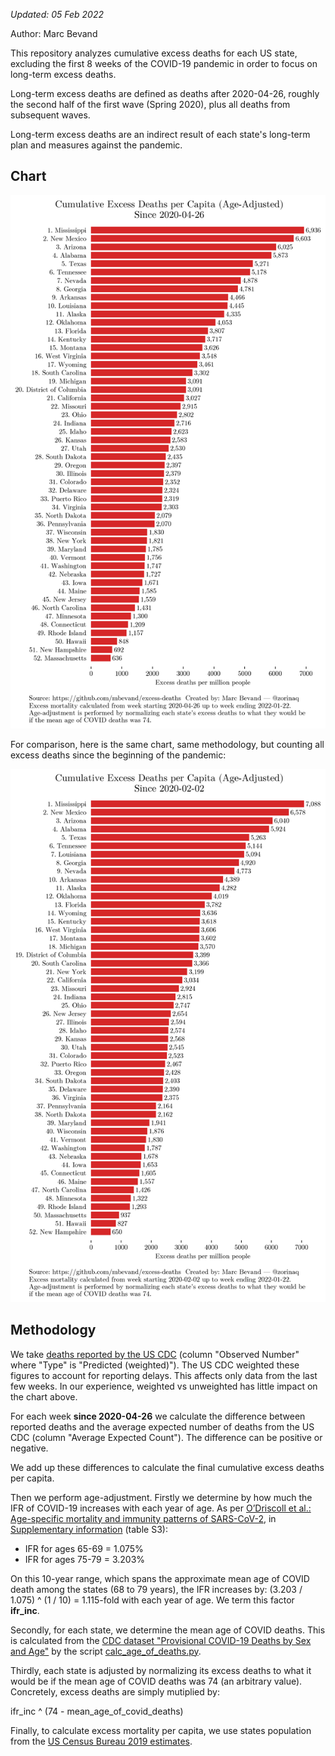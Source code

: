 *Updated: 05 Feb 2022*

Author: Marc Bevand

This repository analyzes cumulative excess deaths for each US state, excluding
the first 8 weeks of the COVID-19 pandemic in order to focus on
long-term excess deaths.

Long-term excess deaths are defined as deaths after 2020-04-26, roughly the
second half of the first wave (Spring 2020), plus all deaths from subsequent
waves.

Long-term excess deaths are an indirect result of each state's long-term plan
and measures against the pandemic.

## Chart

![Cumulative excess deaths for each US state](e.png)

For comparison, here is the same chart, same methodology, but counting all
excess deaths since the beginning of the pandemic:

![Cumulative excess deaths for each US state](eall.png)

## Methodology

We take [deaths reported by the US
CDC](https://data.cdc.gov/NCHS/Excess-Deaths-Associated-with-COVID-19/xkkf-xrst/)
(column "Observed Number" where "Type" is "Predicted (weighted)"). The US
CDC weighted these figures to account for reporting delays. This
affects only data from the last few weeks. In our experience, weighted vs
unweighted has little impact on the chart above.

For each week **since 2020-04-26** we calculate the difference between reported
deaths and the average expected number of deaths from the US CDC (column
"Average Expected Count"). The difference can be positive or negative.

We add up these differences to calculate the final cumulative excess deaths
per capita.

Then we perform age-adjustment. Firstly we determine by how much the IFR of COVID-19
increases with each year of age. As per [O’Driscoll et al.: Age-specific mortality and immunity patterns of SARS-CoV-2](https://www.nature.com/articles/s41586-020-2918-0), in [Supplementary information](https://static-content.springer.com/esm/art%3A10.1038%2Fs41586-020-2918-0/MediaObjects/41586_2020_2918_MOESM1_ESM.pdf) (table S3):

* IFR for ages 65-69 = 1.075%
* IFR for ages 75-79 = 3.203%

On this 10-year range, which spans the approximate mean age of COVID death
among the states (68 to 79 years), the IFR increases by: (3.203 / 1.075) ^ (1 /
10) = 1.115-fold with each year of age. We term this factor **ifr_inc**.

Secondly, for each state, we determine the mean age of COVID deaths.
This is calculated from the [CDC dataset "Provisional COVID-19 Deaths by Sex and Age"](https://data.cdc.gov/NCHS/Provisional-COVID-19-Deaths-by-Sex-and-Age/9bhg-hcku) by the script [calc_age_of_deaths.py](calc_age_of_deaths.py).

Thirdly, each state is adjusted by normalizing its excess deaths to what it
would be if the mean age of COVID deaths was 74 (an arbitrary value).
Concretely, excess deaths are simply mutiplied by:

ifr_inc ^ (74 - mean_age_of_covid_deaths)

Finally, to calculate excess mortality per capita, we use states population from the [US Census Bureau 2019 estimates](https://www2.census.gov/programs-surveys/popest/datasets/2010-2019/state/detail/SCPRC-EST2019-18+POP-RES.csv).
